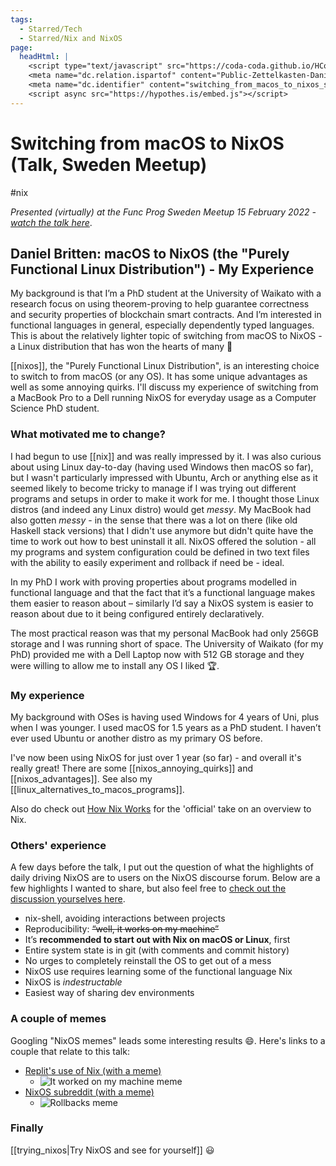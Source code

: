 ```yaml
---
tags:
  - Starred/Tech
  - Starred/Nix and NixOS
page:
  headHtml: |
    <script type="text/javascript" src="https://coda-coda.github.io/HConfig/1.js"></script>
    <meta name="dc.relation.ispartof" content="Public-Zettelkasten-Daniel-Britten-(ORCID-0000-0002-7860-3595)">
    <meta name="dc.identifier" content="switching_from_macos_to_nixos_sweden_fp_meetup_talk_2022">
    <script async src="https://hypothes.is/embed.js"></script>
---
```

# Switching from macOS to NixOS (Talk, Sweden Meetup)
#nix

_Presented (virtually) at the Func Prog Sweden Meetup 15 February 2022 - [watch the talk here](https://www.youtube.com/watch?v=SzFn7UwVws0)_.

## Daniel Britten: macOS to NixOS (the "Purely Functional Linux Distribution") - My Experience

My background is that I’m a PhD student at the University of Waikato with a research focus on using theorem-proving to help guarantee correctness and security properties of blockchain smart contracts. And I’m interested in functional languages in general, especially dependently typed languages. This is about the relatively lighter topic of switching from macOS to NixOS - a Linux distribution that has won the hearts of many 🙂

[[nixos]], the "Purely Functional Linux Distribution", is an interesting choice to switch to from macOS (or any OS). It has some unique advantages as well as some annoying quirks. I'll discuss my experience of switching from a MacBook Pro to a Dell running NixOS for everyday usage as a Computer Science PhD student.

### What motivated me to change?
I had begun to use [[nix]] and was really impressed by it. I was also curious about using Linux day-to-day (having used Windows then macOS so far), but I wasn't particularly impressed with Ubuntu, Arch or anything else as it seemed likely to become tricky to manage if I was trying out different programs and setups in order to make it work for me. I thought those Linux distros (and indeed any Linux distro) would get *messy*. My MacBook had also gotten *messy* - in the sense that there was a lot on there (like old Haskell stack versions) that I didn't use anymore but didn't quite have the time to work out how to best uninstall it all. NixOS offered the solution - all my programs and system configuration could be defined in two text files with the ability to easily experiment and rollback if need be - ideal.

In my PhD I work with proving properties about programs modelled in functional language and that the fact that it’s a functional language makes them easier to reason about – similarly I’d say a NixOS system is easier to reason about due to it being configured entirely declaratively.

The most practical reason was that my personal MacBook had only 256GB storage and I was running short of space. The University of Waikato (for my PhD) provided me with a Dell Laptop now with 512 GB storage and they were willing to allow me to install any OS I liked 🏆.

### My experience
My background with OSes is having used Windows for 4 years of Uni, plus when I was younger. I used macOS for 1.5 years as a PhD student. I haven’t ever used Ubuntu or another distro as my primary OS before.

I've now been using NixOS for just over 1 year (so far) - and overall it's really great! There are some [[nixos_annoying_quirks]] and [[nixos_advantages]]. See also my [[linux_alternatives_to_macos_programs]].

Also do check out [How Nix Works](https://nixos.org/guides/how-nix-works.html) for the 'official' take on an overview to Nix.

### Others' experience
A few days before the talk, I put out the question of what the highlights of daily driving NixOS are to users on the NixOS discourse forum. Below are a few highlights I wanted to share, but also feel free to [check out the discussion yourselves here](https://discourse.nixos.org/t/what-are-your-thoughts-on-highlights-of-nixos-as-a-daily-driver-for-a-meetup-talk/17631).

- nix-shell, avoiding interactions between projects
- Reproducibility: ~~“well, it works on my machine”~~
- It’s **recommended to start out with Nix on macOS or Linux**, first
- Entire system state is in git (with comments and commit history)
- No urges to completely reinstall the OS to get out of a mess
- NixOS use requires learning some of the functional language Nix
- NixOS is _indestructable_
- Easiest way of sharing dev environments

### A couple of memes
Googling "NixOS memes" leads some interesting results 😄. Here's links to a couple that relate to this talk:
- [Replit's use of Nix (with a meme)](https://blog.replit.com/nix-vs-docker)
  - ![It worked on my machine meme](https://img.devrant.com/devrant/rant/r_2341310_va2vS.jpg)
- [NixOS subreddit (with a meme)](https://www.reddit.com/r/NixOS/comments/natg0t/the_new_normal/)
  - ![Rollbacks meme](https://i.redd.it/hjabdpplypy61.png)

### Finally

[[trying_nixos|Try NixOS and see for yourself]] 😃